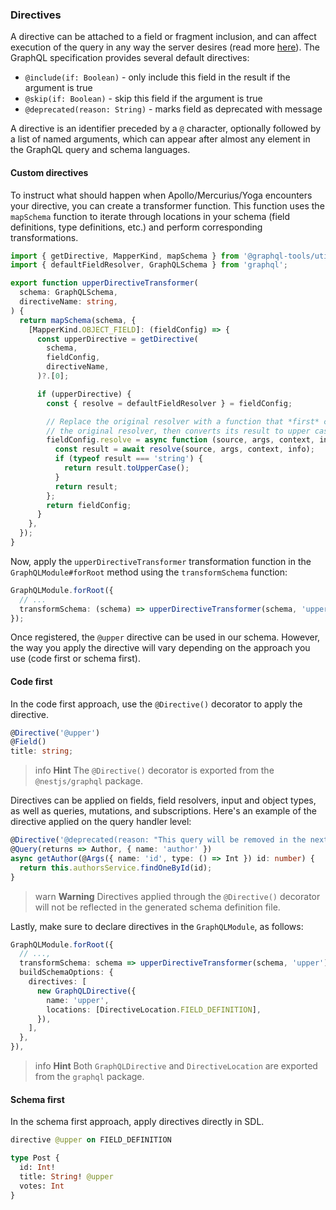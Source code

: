 ### Directives

A directive can be attached to a field or fragment inclusion, and can affect execution of the query in any way the server desires (read more [here](https://graphql.org/learn/queries/#directives)). The GraphQL specification provides several default directives:

- `@include(if: Boolean)` - only include this field in the result if the argument is true
- `@skip(if: Boolean)` - skip this field if the argument is true
- `@deprecated(reason: String)` - marks field as deprecated with message

A directive is an identifier preceded by a `@` character, optionally followed by a list of named arguments, which can appear after almost any element in the GraphQL query and schema languages.

#### Custom directives

To instruct what should happen when Apollo/Mercurius/Yoga encounters your directive, you can create a transformer function. This function uses the `mapSchema` function to iterate through locations in your schema (field definitions, type definitions, etc.) and perform corresponding transformations.

```typescript
import { getDirective, MapperKind, mapSchema } from '@graphql-tools/utils';
import { defaultFieldResolver, GraphQLSchema } from 'graphql';

export function upperDirectiveTransformer(
  schema: GraphQLSchema,
  directiveName: string,
) {
  return mapSchema(schema, {
    [MapperKind.OBJECT_FIELD]: (fieldConfig) => {
      const upperDirective = getDirective(
        schema,
        fieldConfig,
        directiveName,
      )?.[0];

      if (upperDirective) {
        const { resolve = defaultFieldResolver } = fieldConfig;

        // Replace the original resolver with a function that *first* calls
        // the original resolver, then converts its result to upper case
        fieldConfig.resolve = async function (source, args, context, info) {
          const result = await resolve(source, args, context, info);
          if (typeof result === 'string') {
            return result.toUpperCase();
          }
          return result;
        };
        return fieldConfig;
      }
    },
  });
}
```

Now, apply the `upperDirectiveTransformer` transformation function in the `GraphQLModule#forRoot` method using the `transformSchema` function:

```typescript
GraphQLModule.forRoot({
  // ...
  transformSchema: (schema) => upperDirectiveTransformer(schema, 'upper'),
});
```

Once registered, the `@upper` directive can be used in our schema. However, the way you apply the directive will vary depending on the approach you use (code first or schema first).

#### Code first

In the code first approach, use the `@Directive()` decorator to apply the directive.

```typescript
@Directive('@upper')
@Field()
title: string;
```

> info **Hint** The `@Directive()` decorator is exported from the `@nestjs/graphql` package.

Directives can be applied on fields, field resolvers, input and object types, as well as queries, mutations, and subscriptions. Here's an example of the directive applied on the query handler level:

```typescript
@Directive('@deprecated(reason: "This query will be removed in the next version")')
@Query(returns => Author, { name: 'author' })
async getAuthor(@Args({ name: 'id', type: () => Int }) id: number) {
  return this.authorsService.findOneById(id);
}
```

> warn **Warning** Directives applied through the `@Directive()` decorator will not be reflected in the generated schema definition file.

Lastly, make sure to declare directives in the `GraphQLModule`, as follows:

```typescript
GraphQLModule.forRoot({
  // ...,
  transformSchema: schema => upperDirectiveTransformer(schema, 'upper'),
  buildSchemaOptions: {
    directives: [
      new GraphQLDirective({
        name: 'upper',
        locations: [DirectiveLocation.FIELD_DEFINITION],
      }),
    ],
  },
}),
```

> info **Hint** Both `GraphQLDirective` and `DirectiveLocation` are exported from the `graphql` package.

#### Schema first

In the schema first approach, apply directives directly in SDL.

```graphql
directive @upper on FIELD_DEFINITION

type Post {
  id: Int!
  title: String! @upper
  votes: Int
}
```
